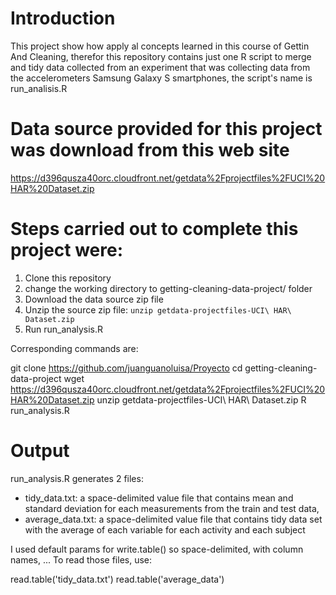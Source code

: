 # Introduction

This project show how apply al concepts learned in this course of Gettin And Cleaning, therefor this repository contains just one R script to merge and tidy data collected from an experiment 
that was collecting data from the accelerometers Samsung Galaxy S smartphones, the script's name is run_analisis.R

# Data source provided for this project was download from this web site

https://d396qusza40orc.cloudfront.net/getdata%2Fprojectfiles%2FUCI%20HAR%20Dataset.zip

# Steps carried out to complete this project were:

1. Clone this repository
2. change the working directory to getting-cleaning-data-project/ folder
3. Download the data source zip file
4. Unzip the source zip file: `unzip getdata-projectfiles-UCI\ HAR\ Dataset.zip`
5. Run run_analysis.R

Corresponding commands are:

git clone https://github.com/juanguanoluisa/Proyecto
cd getting-cleaning-data-project
wget https://d396qusza40orc.cloudfront.net/getdata%2Fprojectfiles%2FUCI%20HAR%20Dataset.zip
unzip getdata-projectfiles-UCI\ HAR\ Dataset.zip
R run_analysis.R


# Output

run_analysis.R generates 2 files:
* tidy_data.txt: a space-delimited value file that contains mean and standard deviation for each measurements from the train and test data,
* average_data.txt: a space-delimited value file that contains tidy data set with the average of each variable for each activity and each subject

I used default params for write.table() so space-delimited, with column names, ... To read those files, use:


read.table('tidy_data.txt')
read.table('average_data')
